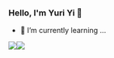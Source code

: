 ### Hello, I'm Yuri Yi 👋

- 🌱 I’m currently learning ...

<img src="https://img.shields.io/badge/SpringBoot-6DB33F?style=flat-square&logo=springboot&logoColor=white"/><img src="https://img.shields.io/badge/Java-007396?style=flat-square&logo=OpenJDK&logoColor=white"/>

<!--
**YYRi9/YYRi9** is a ✨ _special_ ✨ repository because its `README.md` (this file) appears on your GitHub profile.

Here are some ideas to get you started:

- 🔭 I’m currently working on ...
- 🌱 I’m currently learning ...
- 👯 I’m looking to collaborate on ...
- 🤔 I’m looking for help with ...
- 💬 Ask me about ...
- 📫 How to reach me: ...
- 😄 Pronouns: ...
- ⚡ Fun fact: ...
-->
